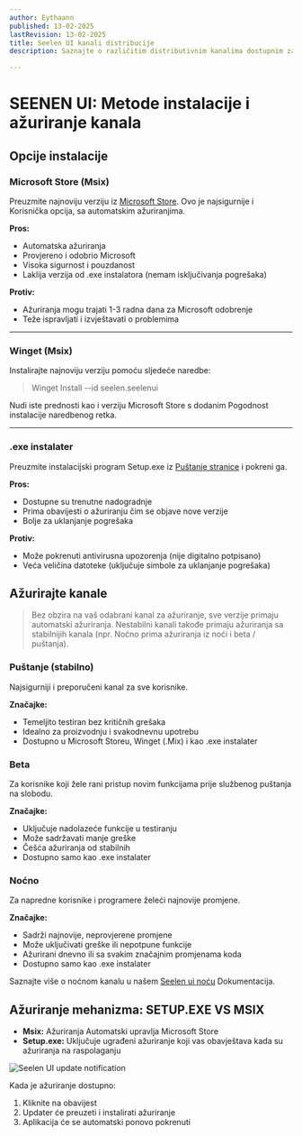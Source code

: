 ```yaml
---
author: Eythaann
published: 13-02-2025
lastRevision: 13-02-2025
title: Seelen UI kanali distribucije
description: Saznajte o različitim distributivnim kanalima dostupnim za Seelen Ui

---
```


# SEENEN UI: Metode instalacije i ažuriranje kanala

## Opcije instalacije

### Microsoft Store (Msix)

Preuzmite najnoviju verziju iz
[Microsoft Store](https://www.microsoft.com/store). Ovo je najsigurnije i
 Korisnička opcija, sa automatskim ažuriranjima.

**Pros:**

* Automatska ažuriranja
* Provjereno i odobrio Microsoft
* Visoka sigurnost i pouzdanost
* Laklija verzija od .exe instalatora (nemam isključivanja pogrešaka)

**Protiv:**

* Ažuriranja mogu trajati 1-3 radna dana za Microsoft odobrenje
* Teže ispravljati i izvještavati o problemima

***

### Winget (Msix)

Instalirajte najnoviju verziju pomoću sljedeće naredbe:

> Winget Install --id seelen.seelenui

Nudi iste prednosti kao i verziju Microsoft Store s dodanim
 Pogodnost instalacije naredbenog retka.

***

### .exe instalater

Preuzmite instalacijski program Setup.exe iz
[Puštanje stranice](https://github.com/eythaann/Seelen-UI/releases) i pokreni ga.

**Pros:**

* Dostupne su trenutne nadogradnje
* Prima obavijesti o ažuriranju čim se objave nove verzije
* Bolje za uklanjanje pogrešaka

**Protiv:**

* Može pokrenuti antivirusna upozorenja (nije digitalno potpisano)
* Veća veličina datoteke (uključuje simbole za uklanjanje pogrešaka)

## Ažurirajte kanale

> Bez obzira na vaš odabrani kanal za ažuriranje, sve verzije primaju automatski
>  ažuriranja. Nestabilni kanali takođe primaju ažuriranja sa stabilnijih kanala
>  (npr. Noćno prima ažuriranja iz noći i beta / puštanja).

### Puštanje (stabilno)

Najsigurniji i preporučeni kanal za sve korisnike.

**Značajke:**

* Temeljito testiran bez kritičnih grešaka
* Idealno za proizvodnju i svakodnevnu upotrebu
* Dostupno u Microsoft Storeu, Winget (.Mix) i kao .exe instalater

### Beta

Za korisnike koji žele rani pristup novim funkcijama prije službenog puštanja na slobodu.

**Značajke:**

* Uključuje nadolazeće funkcije u testiranju
* Može sadržavati manje greške
* Češća ažuriranja od stabilnih
* Dostupno samo kao .exe instalater

### Noćno

Za napredne korisnike i programere želeći najnovije promjene.

**Značajke:**

* Sadrži najnovije, neprovjerene promjene
* Može uključivati ​​greške ili nepotpune funkcije
* Ažurirani dnevno ili sa svakim značajnim promjenama koda
* Dostupno samo kao .exe instalater

Saznajte više o noćnom kanalu u našem
[Seelen ui noću](https://seelen.io/blog/nightly) Dokumentacija.

## Ažuriranje mehanizma: SETUP.EXE VS MSIX

* **Msix:** Ažuriranja Automatski upravlja Microsoft Store
* **Setup.exe:** Uključuje ugrađeni ažuriranje koji vas obavještava kada su ažuriranja
   na raspolaganju

![Seelen UI update notification](https://github.com/Seelen-Inc/slu-blog/blob/master/blog/seelen-ui-distribution-channels/image.png?raw=true)

Kada je ažuriranje dostupno:

1. Kliknite na obavijest
2. Updater će preuzeti i instalirati ažuriranje
3. Aplikacija će se automatski ponovo pokrenuti
